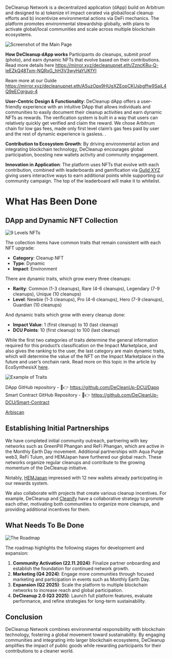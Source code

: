 DeCleanup Network is a decentralized application (dApp) build on Arbitrum and designed to a) tokenize irl impact cerated via global/local cleanup efforts and b) incentivize environmental actions via DeFi mechanics. The platform promotes environmental stewardship globally, with plans to activate global/local communities and scale across multiple blockchain ecosystems.

![Screenshot of the Main Page](https://beige-defiant-spoonbill-537.mypinata.cloud/ipfs/QmWjckBnwWkidWtTQwR17TrQWoo9j3FX5LLwRg8s3n12cN)

**How DeCleanup dApp works** Participants do cleanups, submit proof (photo), and earn dynamic NFTs that evolve based on their contributions. Read more details here https://mirror.xyz/decleanupnet.eth/ZzncKRu-Q-leEZkQ48Txm-NQRxG_hH3V3wyHaYUKfYI

Ream more at our Guide https://mirror.xyz/decleanupnet.eth/A5uzOpx9HUgXZEopCKUsbgffw9SajL4Q9eECgrguq-4

**User-Centric Design & Functionality**: DeCleanup dApp offers a user-friendly experience with an intuitive DApp that allows individuals and communities to easily document their cleanup activities and earn dynamic NFTs as rewards. The verification system is built in a way that users can relatively quickly get verified and claim the reward. We chose Arbitrum chain for low gas fees, made only first level claim’s gas fees paid by user and the rest of dynamic experience is gasless. . 

**Contribution to Ecosystem Growth**: By driving environmental action and integrating blockchain technology, DeCleanup encourages global participation, boosting new wallets activity and community engagement.

**Innovation in Application**: The platform uses NFTs that evolve with each contribution, combined with leaderboards and gamification via [Guild XYZ](https://guild.xyz/decleanup-network) giving users interactive ways to earn additional points while supporting our community campaign. The top of the leaderboard will make it to whitelist.

# What Has Been Done

## DApp and Dynamic NFT Collection

![9 Levels NFTs](https://beige-defiant-spoonbill-537.mypinata.cloud/ipfs/QmZELVjF8H5VvG1BxhunXK4n6LuK17RBuis5yRepEqxARk)

The collection items have common traits that remain consistent with each NFT upgrade:
- **Category**: Cleanup NFT
- **Type**: Dynamic
- **Impact**: Environment

There are dynamic traits, which grow every three cleanups:
- **Rarity**: Common (1-3 cleanups), Rare (4-6 cleanups), Legendary (7-9 cleanups), Unique (10 cleanups)
- **Level**: Newbie (1-3 cleanups), Pro (4-6 cleanups), Hero (7-9 cleanups), Guardian (10 cleanups)

And dynamic traits which grow with every cleanup done:
- **Impact Value**: 1 (first cleanup) to 10 (last cleanup)
- **DCU Points**: 10 (first cleanup) to 100 (last cleanup)

While the first two categories of traits determine the general information required for this product’s classification on the Impact Marketplace, and also gives the ranking to the user, the last category are main dynamic traits, which will determine the value of the NFT on the Impact Marketplace in the future and user’s onchain rank. Read more on this topic in the article by EcoSynthesisX [here](https://mirror.xyz/ecosynthesisx.eth/zOdeuaeFfJUFScZZKu1OGF7cWCiRgUHQSGE-14cf8fo).

![Example of Traits](https://beige-defiant-spoonbill-537.mypinata.cloud/ipfs/QmfUA1PomqfsXPZod2oo79nrMq17xT1Rxo8EdWxwFFVHxM)

DApp GitHub repository - 🔗👉 https://github.com/DeCleanUp-DCU/Dapp
Smart Contract GitHub Repository - 🔗👉 https://github.com/DeCleanUp-DCU/Smart-Contract

[Arbiscan](https://arbiscan.io/address/0xf21389b64e0eb749fd150d0c44742692e19a69c8) 

## Establishing Initial Partnerships

We have completed initial community outreach, partnering with key networks such as GreenPill Phangan and ReFi Phangan, which are active in the Monthly Earth Day movement. Additional partnerships with Aqua Purge web3, ReFi Tulum, and HEMJapan have furthered our global reach. These networks organize regular cleanups and contribute to the growing momentum of the DeCleanup initiative.

Notably, [HEMJapan](https://x.com/hemjapan?s=21) impressed with 12 new wallets already participating in our rewards system. 

We also collaborate with projects that create various cleanup incentives. For example, DeCleanup and [Cleanify](https://x.com/cleanify_vet?s=21) have a collaborative strategy to promote each other, motivating both communities to organize more cleanups, and providing additional incentives for them.

## What Needs To Be Done

![The Roadmap](https://beige-defiant-spoonbill-537.mypinata.cloud/ipfs/QmcAgDypdKSRtUkoaBGp3puYRWEuyEjT5BauuVmXDYz7y1)

The roadmap highlights the following stages for development and expansion:

1. **Community Activation (22.11.2024)**: Finalize partner onboarding and establish the foundation for continued network growth.
2. **Marketing (Q4 2024)**: Engage more communities through focused marketing and participation in events such as Monthly Earth Day.
3. **Expansion (Q2 2025)**: Scale the platform to multiple blockchain networks to increase reach and global participation.
4. **DeCleanup 2.0 (Q3 2025)**: Launch full platform features, evaluate performance, and refine strategies for long-term sustainability.

## Conclusion

DeCleanup Network combines environmental responsibility with blockchain technology, fostering a global movement toward sustainability. By engaging communities and integrating into larger blockchain ecosystems, DeCleanup amplifies the impact of public goods while rewarding participants for their contributions to a cleaner world.
